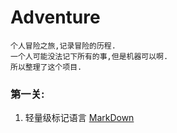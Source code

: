 # Adventure
    个人冒险之旅,记录冒险的历程.
    一个人可能没法记下所有的事,但是机器可以啊.
    所以整理了这个项目.
### 第一关: 
  1. 轻量级标记语言 [MarkDown][src1]
   
  [src1]: https://github.com/TwilightTian/adventure/blob/master/Mission-1/MarkDown/learn.md
